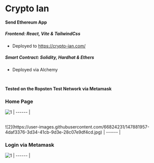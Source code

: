 # Crypto Ian
**Send Ethereum App**

 
##### Frontend: React, Vite & TailwindCss
- Deployed to https://crypto-ian.com/


##### Smart Contract: Solidity, Hardhat & Ethers
- Deployed via Alchemy
<br />

**Tested on the Ropsten Test Network via Metamask**


### Home Page
![1](https://user-images.githubusercontent.com/66824231/147881942-bc4a3965-3288-4c15-bbe9-43f477be27bc.jpg)
| ------ |

<br />
![2](https://user-images.githubusercontent.com/66824231/147881957-4daf3376-3d34-41cb-9d3e-28c07e9df4cd.jpg)
| ------ |

<br />

### Login via Metamask
![1](https://user-images.githubusercontent.com/66824231/147881965-288049f6-735a-41b5-8c88-ff8b9f8f3448.jpg)
| ------ |

<br />
